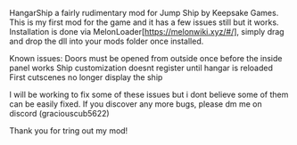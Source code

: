 HangarShip a fairly rudimentary mod for Jump Ship by Keepsake Games.
This is my first mod for the game and it has a few issues still but it works.
Installation is done via MelonLoader[https://melonwiki.xyz/#/], simply drag and drop the dll into your mods folder once installed.

Known issues:
Doors must be opened from outside once before the inside panel works
Ship customization doesnt register until hangar is reloaded
First cutscenes no longer display the ship

I will be working to fix some of these issues but i dont believe some of them can be easily fixed.
If you discover any more bugs, please dm me on discord (graciouscub5622)

Thank you for tring out my mod!
